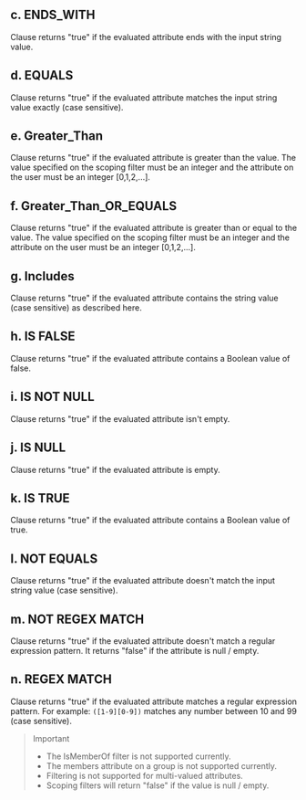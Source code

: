 ## c. ENDS_WITH
Clause returns "true" if the evaluated attribute ends with the input string value.

## d. EQUALS
Clause returns "true" if the evaluated attribute matches the input string value exactly (case sensitive).

## e. Greater_Than
Clause returns "true" if the evaluated attribute is greater than the value. The value specified on the scoping filter must be an integer and the attribute on the user must be an integer [0,1,2,...].

## f. Greater_Than_OR_EQUALS
Clause returns "true" if the evaluated attribute is greater than or equal to the value. The value specified on the scoping filter must be an integer and the attribute on the user must be an integer [0,1,2,...].

## g. Includes
Clause returns "true" if the evaluated attribute contains the string value (case sensitive) as described here.

## h. IS FALSE
Clause returns "true" if the evaluated attribute contains a Boolean value of false.

## i. IS NOT NULL
Clause returns "true" if the evaluated attribute isn't empty.

## j. IS NULL
Clause returns "true" if the evaluated attribute is empty.

## k. IS TRUE
Clause returns "true" if the evaluated attribute contains a Boolean value of true.

## l. NOT EQUALS
Clause returns "true" if the evaluated attribute doesn't match the input string value (case sensitive).

## m. NOT REGEX MATCH
Clause returns "true" if the evaluated attribute doesn't match a regular expression pattern. It returns "false" if the attribute is null / empty.

## n. REGEX MATCH
Clause returns "true" if the evaluated attribute matches a regular expression pattern. For example: `([1-9][0-9])` matches any number between 10 and 99 (case sensitive).

> Important
>
> - The IsMemberOf filter is not supported currently.
> - The members attribute on a group is not supported currently.
> - Filtering is not supported for multi-valued attributes.
> - Scoping filters will return "false" if the value is null / empty.